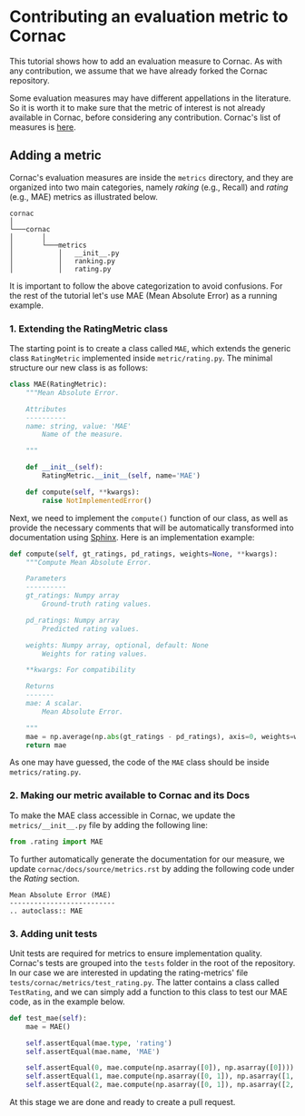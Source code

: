 # Contributing an evaluation metric to Cornac

This tutorial shows how to add an evaluation measure to Cornac. As with any contribution, we assume that we have already forked the Cornac repository.

Some evaluation measures may have different appellations in the literature. So it is worth it to make sure that the metric of interest is not already available in Cornac, before considering any contribution. Cornac's list of measures is [here](https://cornac.readthedocs.io/en/latest/metrics.html).

## Adding a metric

Cornac's evaluation measures are inside the ``metrics`` directory, and they are organized into two main categories, namely _raking_ (e.g., Recall) and _rating_ (e.g., MAE) metrics as illustrated below.   
```
cornac    
│
└───cornac
│       │
│       └───metrics
│           │   __init__.py
│           │   ranking.py
│           │   rating.py 
```
It is important to follow the above categorization to avoid confusions. For the rest of the tutorial let's use MAE (Mean Absolute Error) as a running example.

### 1. Extending the RatingMetric class

The starting point is to create a class called ``MAE``, which extends the generic class ``RatingMetric`` implemented inside `metric/rating.py`. The minimal structure our new class is as follows:  
```python
class MAE(RatingMetric):
    """Mean Absolute Error.

    Attributes
    ----------
    name: string, value: 'MAE'
        Name of the measure.

    """

    def __init__(self):
        RatingMetric.__init__(self, name='MAE')

    def compute(self, **kwargs):
        raise NotImplementedError()
```

Next, we need to implement the ``compute()`` function of our class, as well as provide the necessary comments that will be automatically transformed into documentation using [Sphinx](http://www.sphinx-doc.org/en/master/). Here is an implementation example:
```python
def compute(self, gt_ratings, pd_ratings, weights=None, **kwargs):
    """Compute Mean Absolute Error.

    Parameters
    ----------
    gt_ratings: Numpy array
        Ground-truth rating values.

    pd_ratings: Numpy array
        Predicted rating values.

    weights: Numpy array, optional, default: None
        Weights for rating values.

    **kwargs: For compatibility

    Returns
    -------
    mae: A scalar.
        Mean Absolute Error.

    """
    mae = np.average(np.abs(gt_ratings - pd_ratings), axis=0, weights=weights)
    return mae
```
As one may have guessed, the code of the ``MAE`` class should be inside ``metrics/rating.py``.  

### 2. Making our metric available to Cornac and its Docs

To make the MAE class accessible in Cornac, we update the ``metrics/__init__.py`` file by adding the following line:
```python
from .rating import MAE
``` 

To further automatically generate the documentation for our measure, we update `cornac/docs/source/metrics.rst` by adding the following code under the _Rating_ section.
```
Mean Absolute Error (MAE)
--------------------------
.. autoclass:: MAE
```

### 3. Adding unit tests

Unit tests are required for metrics to ensure implementation quality. Cornac's tests are grouped into the ``tests`` folder in the root of the repository. In our case we are interested in updating the rating-metrics' file `tests/cornac/metrics/test_rating.py`. The latter contains a class called `TestRating`, and we can simply add a function to this class to test our MAE code, as in the example below.
```python
def test_mae(self):
    mae = MAE()

    self.assertEqual(mae.type, 'rating')
    self.assertEqual(mae.name, 'MAE')

    self.assertEqual(0, mae.compute(np.asarray([0]), np.asarray([0])))
    self.assertEqual(1, mae.compute(np.asarray([0, 1]), np.asarray([1, 0])))
    self.assertEqual(2, mae.compute(np.asarray([0, 1]), np.asarray([2, 3]), np.asarray([1, 3])))
``` 
At this stage we are done and ready to create a pull request.
